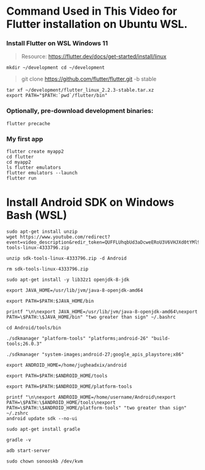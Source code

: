 

# Command Used in This Video for Flutter installation on Ubuntu WSL.

### Install Flutter on WSL Windows 11 

> Resource: https://flutter.dev/docs/get-started/install/linux

```
mkdir ~/development cd ~/development
```

> git clone https://github.com/flutter/flutter.git -b stable

	tar xf ~/development/flutter_linux_2.2.3-stable.tar.xz 
	export PATH="$PATH:`pwd`/flutter/bin"
### Optionally, pre-download development binaries: 
	flutter precache 
### My first app 
	flutter create myapp2 
	cd flutter 
	cd myapp2 
	ls flutter emulators 
	flutter emulators --launch 
	flutter run

# Install Android SDK on Windows Bash (WSL)

	sudo apt-get install unzip 
	wget https://www.youtube.com/redirect?event=video_description&redir_token=QUFFLUhqbUd3aDcweERoU3V6VHJXd0tYMl9iYmVuYUJDd3xBQ3Jtc0trTGJpZFFRLWZnXzd1NXlFN2NGTlAtN1FqcVljT053NVdOZFBrNFd5aWpfTVJEcnVlQmZqU1BNZnhNRVU3aGJBTGdOZ2JIZ052bnliSEFnXzJ0MFg4YzdIeXdBLWdzNHZsNjQxd2tNNEVlcW1QbkR6TQ&q=https%3A%2F%2Fdl.google.com%2Fandroid%2Frepository%2Fsdk-tools-linux-4333796.zip
	
	unzip sdk-tools-linux-4333796.zip -d Android 
	
	rm sdk-tools-linux-4333796.zip 
	
	sudo apt-get install -y lib32z1 openjdk-8-jdk
	
	export JAVA_HOME=/usr/lib/jvm/java-8-openjdk-amd64 
	
	export PATH=$PATH:$JAVA_HOME/bin 
	
	printf "\n\nexport JAVA_HOME=/usr/lib/jvm/java-8-openjdk-amd64\nexport PATH=\$PATH:\$JAVA_HOME/bin" "two greater than sign" ~/.bashrc 
	
	cd Android/tools/bin 
	
	./sdkmanager "platform-tools" "platforms;android-26" "build-tools;26.0.3" 
	
	./sdkmanager "system-images;android-27;google_apis_playstore;x86" 
	
	export ANDROID_HOME=/home/jugheadxix/android
	
	export PATH=$PATH:$ANDROID_HOME/tools 
	
	export PATH=$PATH:$ANDROID_HOME/platform-tools 
	
	printf "\n\nexport ANDROID_HOME=/home/username/Android\nexport PATH=\$PATH:\$ANDROID_HOME/tools\nexport PATH=\$PATH:\$ANDROID_HOME/platform-tools" "two greater than sign" ~/.zshrc 
	android update sdk --no-ui 
	
	sudo apt-get install gradle 
	
	gradle -v 
	
	adb start-server 
	
	sudo chown sonooskb /dev/kvm

